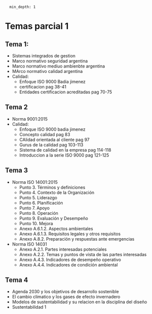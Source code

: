~~~toc
  min_depth: 1
~~~
# Temas parcial 1

## Tema 1:

-   Sistemas integrados de gestion
-   Marco normativo seguridad argentina
-   Marco normativo mediuo ambienbte argentina
-   MArco normativo calidad argentina
-   Calidad:
    -   Enfoque ISO 9000 Badia jimenez
    -   certificacion pag 38-41
    -   Entidades certificacion acreditadas pag 70-75

## Tema 2

-   Norma 9001:2015
-   Calidad:
    -   Enfoque ISO 9000 badia jimenez
    -   Concepto calidad pag 83
    -   CAlidad orientada al cliente pag 97
    -   Gurus de la calidad pag 103-113
    -   Sistema de calidad en la empresa pag 114-118
    -   Introduccion a la serie ISO 9000 pag 121-125

## Tema 3

-   Norma ISO 14001:2015
    -   Punto 3. Términos y definiciones
    -   Punto 4. Contexto de la Organización
    -   Punto 5. Liderazgo
    -   Punto 6. Planificación
    -   Punto 7. Apoyo
    -   Punto 8. Operación
    -   Punto 9. Evaluación y Desempeño
    -   Punto 10. Mejora
    -   Anexo A.6.1.2. Aspectos ambientales
    -   Anexo A.6.1.3. Requisitos legales y otros requisitos
    -   Anexo A.8.2. Preparación y respuestas ante emergencias
-   Norma ISO 14031
    -   Anexo A.2.1. Partes interesadas potenciales
    -   Anexo A.2.2. Temas y puntos de vista de las partes interesadas
    -   Anexo A.4.3. Indicadores de desempeño operativo
    -   Anexo A.4.4. Indicadores de condición ambiental

## Tema 4

-   Agenda 2030 y los objetivos de desarrollo sostenible
-   El cambio climatico y los gases de efecto invernadero
-   Modelos de sustentabilidad y su relacion en la disciplina del diseño
-   Sustentabilidad 1